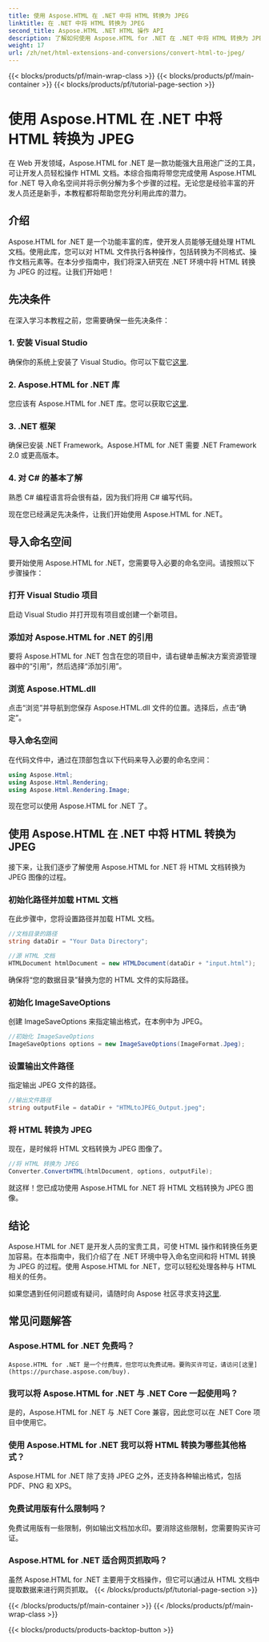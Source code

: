 ```yaml
---
title: 使用 Aspose.HTML 在 .NET 中将 HTML 转换为 JPEG
linktitle: 在 .NET 中将 HTML 转换为 JPEG
second_title: Aspose.HTML .NET HTML 操作 API
description: 了解如何使用 Aspose.HTML for .NET 在 .NET 中将 HTML 转换为 JPEG。利用 Aspose.HTML for .NET 的强大功能的分步指南。
weight: 17
url: /zh/net/html-extensions-and-conversions/convert-html-to-jpeg/
---
```


{{< blocks/products/pf/main-wrap-class >}}
{{< blocks/products/pf/main-container >}}
{{< blocks/products/pf/tutorial-page-section >}}

# 使用 Aspose.HTML 在 .NET 中将 HTML 转换为 JPEG


在 Web 开发领域，Aspose.HTML for .NET 是一款功能强大且用途广泛的工具，可让开发人员轻松操作 HTML 文档。本综合指南将带您完成使用 Aspose.HTML for .NET 导入命名空间并将示例分解为多个步骤的过程。无论您是经验丰富的开发人员还是新手，本教程都将帮助您充分利用此库的潜力。

## 介绍

Aspose.HTML for .NET 是一个功能丰富的库，使开发人员能够无缝处理 HTML 文档。使用此库，您可以对 HTML 文件执行各种操作，包括转换为不同格式、操作文档元素等。在本分步指南中，我们将深入研究在 .NET 环境中将 HTML 转换为 JPEG 的过程。让我们开始吧！

## 先决条件

在深入学习本教程之前，您需要确保一些先决条件：

### 1. 安装 Visual Studio
确保你的系统上安装了 Visual Studio。你可以下载它[这里](https://visualstudio.microsoft.com/downloads/).

### 2. Aspose.HTML for .NET 库
您应该有 Aspose.HTML for .NET 库。您可以获取它[这里](https://releases.aspose.com/html/net/).

### 3. .NET 框架
确保已安装 .NET Framework。Aspose.HTML for .NET 需要 .NET Framework 2.0 或更高版本。

### 4. 对 C# 的基本了解
熟悉 C# 编程语言将会很有益，因为我们将用 C# 编写代码。

现在您已经满足先决条件，让我们开始使用 Aspose.HTML for .NET。

## 导入命名空间

要开始使用 Aspose.HTML for .NET，您需要导入必要的命名空间。请按照以下步骤操作：

### 打开 Visual Studio 项目

启动 Visual Studio 并打开现有项目或创建一个新项目。

### 添加对 Aspose.HTML for .NET 的引用

要将 Aspose.HTML for .NET 包含在您的项目中，请右键单击解决方案资源管理器中的“引用”，然后选择“添加引用”。

### 浏览 Aspose.HTML.dll

点击“浏览”并导航到您保存 Aspose.HTML.dll 文件的位置。选择后，点击“确定”。

### 导入命名空间

在代码文件中，通过在顶部包含以下代码来导入必要的命名空间：

```csharp
using Aspose.Html;
using Aspose.Html.Rendering;
using Aspose.Html.Rendering.Image;
```

现在您可以使用 Aspose.HTML for .NET 了。

## 使用 Aspose.HTML 在 .NET 中将 HTML 转换为 JPEG

接下来，让我们逐步了解使用 Aspose.HTML for .NET 将 HTML 文档转换为 JPEG 图像的过程。

### 初始化路径并加载 HTML 文档

在此步骤中，您将设置路径并加载 HTML 文档。

```csharp
//文档目录的路径
string dataDir = "Your Data Directory";

//源 HTML 文档
HTMLDocument htmlDocument = new HTMLDocument(dataDir + "input.html");
```

确保将“您的数据目录”替换为您的 HTML 文件的实际路径。

### 初始化 ImageSaveOptions

创建 ImageSaveOptions 来指定输出格式，在本例中为 JPEG。

```csharp
//初始化 ImageSaveOptions
ImageSaveOptions options = new ImageSaveOptions(ImageFormat.Jpeg);
```

### 设置输出文件路径

指定输出 JPEG 文件的路径。

```csharp
//输出文件路径
string outputFile = dataDir + "HTMLtoJPEG_Output.jpeg";
```

### 将 HTML 转换为 JPEG

现在，是时候将 HTML 文档转换为 JPEG 图像了。

```csharp
//将 HTML 转换为 JPEG
Converter.ConvertHTML(htmlDocument, options, outputFile);
```

就这样！您已成功使用 Aspose.HTML for .NET 将 HTML 文档转换为 JPEG 图像。

## 结论

Aspose.HTML for .NET 是开发人员的宝贵工具，可使 HTML 操作和转换任务更加容易。在本指南中，我们介绍了在 .NET 环境中导入命名空间和将 HTML 转换为 JPEG 的过程。使用 Aspose.HTML for .NET，您可以轻松处理各种与 HTML 相关的任务。

如果您遇到任何问题或有疑问，请随时向 Aspose 社区寻求支持[这里](https://forum.aspose.com/).

## 常见问题解答

### Aspose.HTML for .NET 免费吗？
    Aspose.HTML for .NET 是一个付费库，但您可以免费试用。要购买许可证，请访问[这里](https://purchase.aspose.com/buy).

### 我可以将 Aspose.HTML for .NET 与 .NET Core 一起使用吗？
   是的，Aspose.HTML for .NET 与 .NET Core 兼容，因此您可以在 .NET Core 项目中使用它。

### 使用 Aspose.HTML for .NET 我可以将 HTML 转换为哪些其他格式？
   Aspose.HTML for .NET 除了支持 JPEG 之外，还支持各种输出格式，包括 PDF、PNG 和 XPS。

### 免费试用版有什么限制吗？
   免费试用版有一些限制，例如输出文档加水印。要消除这些限制，您需要购买许可证。

### Aspose.HTML for .NET 适合网页抓取吗？
   虽然 Aspose.HTML for .NET 主要用于文档操作，但它可以通过从 HTML 文档中提取数据来进行网页抓取。
{{< /blocks/products/pf/tutorial-page-section >}}

{{< /blocks/products/pf/main-container >}}
{{< /blocks/products/pf/main-wrap-class >}}

{{< blocks/products/products-backtop-button >}}
